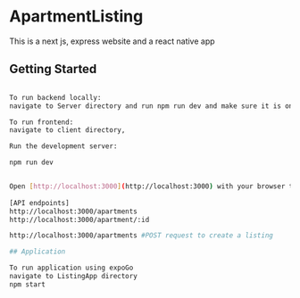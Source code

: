 # ApartmentListing

This is a next js, express website
and a react native app

## Getting Started

```bash

To run backend locally: 
navigate to Server directory and run npm run dev and make sure it is on port 3000

To run frontend:
navigate to client directory,

Run the development server:

npm run dev


Open [http://localhost:3000](http://localhost:3000) with your browser to see the result.
 
[API endpoints]
http://localhost:3000/apartments
http://localhost:3000/apartment/:id 

http://localhost:3000/apartments #POST request to create a listing

## Application

To run application using expoGo
navigate to ListingApp directory
npm start



